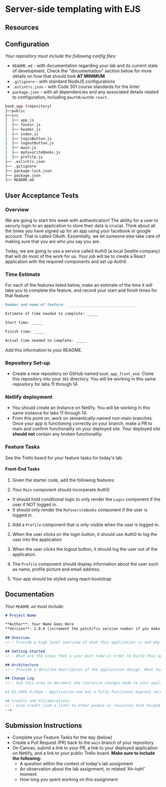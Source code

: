 # Server-side templating with EJS

## Resources

## Configuration

_Your repository must include the following config files:_

- `README.md` - with documentation regarding your lab and its current state of development. Check the "documentation" section below for more details on how that should look **AT MINIMUM**
- `.gitignore` - with standard NodeJS configurations
- `.eslintrc.json` - with Code 301 course standards for the linter
- `package.json` - with all dependencies and any associated details related to configuration, including `@auth0/auth0-react`.

```sh
book_app (repository)
├──public
├──src
│  ├── app.js
│  ├── footer.js
│  ├── header.js
│  ├── index.js
|  ├── loginButton.js
|  ├── logoutButton.js
|  ├── main.js
|  ├── myFavoriteBooks.js
|  ├── profile.js
├── .eslintrc.json
├── .gitignore
├── package-lock.json
├── package.json
├── README.md
```

## User Acceptance Tests

### Overview

We are going to start this week with authentication! The ability for a user to securly login to an application to store their data is crucial. Think about all the times you have signed up for an app using your facebook or google account. That is called OAuth. Essientially, we let someone else take care of making sure that you are who you say you are. 

Today, we are going to use a service called Auth0 (a local Seattle company) that will do most of the work for us. Your job will be to create a React application with the required components and set up Auth0.

### Time Estimate

For each of the features listed below, make an estimate of the time it will take you to complete the feature, and record your start and finish times for that feature:

```md
Number and name of feature: ________________________________

Estimate of time needed to complete: _____

Start time: _____

Finish time: _____

Actual time needed to complete: _____
```

Add this information to your README.

### Repository Set-up

- Create a new repository on GitHub named `book_app_front_end`. Clone this repository into your `301` directory. You will be working in this same repository for labs 11 through 14.

### Netlify deployment

- You should create an instance on Netlify. You will be working in this same instance for labs 11 through 14.
- From this point on, work on semantically-named non-main branches. Once your app is functioning correctly on your branch, make a PR to main and confirm functionality on your deployed site. Your deployed site **should not** contain any broken functionality.

### Feature Tasks

See the Trello board for your feature tasks for today's lab.

#### Front-End Tasks
1. Given the starter code, add the following features:

1. Your `Main` component should incorperate Auth0
- It should hold conditional logic to only render the `Login` component if the user if NOT logged in. 
- It should only render the `MyFavoriteBooks` component if the user is logged in.

1. Add a `Profile` component that is only visible when the user is logged in.

1. When the user clicks on the login button, it should use Auth0 to log the user into the application

1. When the user clicks the logout button, it should log the user out of the application.

1. The `Profile` component should display information about the user such as name, profile picture and email address.

1. Your app should be styled using react-bootstrap

## Documentation

_Your `README.md` must include:_

```md
# Project Name

**Author**: Your Name Goes Here
**Version**: 1.0.0 (increment the patch/fix version number if you make more commits past your first submission)

## Overview
<!-- Provide a high level overview of what this application is and why you are building it, beyond the fact that it's an assignment for a Code 301 class. (i.e. What's your problem domain?) -->

## Getting Started
<!-- What are the steps that a user must take in order to build this app on their own machine and get it running? -->

## Architecture
<!-- Provide a detailed description of the application design. What technologies (languages, libraries, etc) you're using, and any other relevant design information. -->

## Change Log
<!-- Use this area to document the iterative changes made to your application as each feature is successfully implemented. Use time stamps. Here's an examples:

01-01-2001 4:59pm - Application now has a fully-functional express server, with GET and POST routes for the book resource.

## Credits and Collaborations
<!-- Give credit (and a link) to other people or resources that helped you build this application. -->
-->
```

## Submission Instructions

- Complete your Feature Tasks for the day (below)
- Create a Pull Request (PR) back to the `main` branch of your repository
- On Canvas, submit a link to your PR, a link to your deployed application on Netlify, and a link to your public Trello board. **Make sure to include the following:**
  - A question within the context of today's lab assignment
  - An observation about the lab assignment, or related 'Ah-hah!' moment
  - How long you spent working on this assignment
